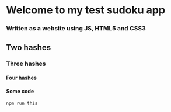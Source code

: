 # Welcome to my test sudoku app 


### Written as a website using JS, HTML5 and CSS3

## Two hashes
### Three hashes
#### Four hashes


#### Some code ####
`npm run this`